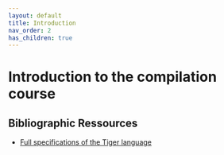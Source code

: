 ```yaml
---
layout: default
title: Introduction
nav_order: 2
has_children: true
---
```


# Introduction to the compilation course

## Bibliographic Ressources

- [Full specifications of the Tiger language](https://assignments.lrde.epita.fr/reference_manual/tiger_language_reference_manual/tiger_language_reference_manual.html)
